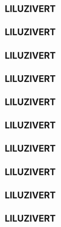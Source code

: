 # LILUZIVERT
# LILUZIVERT
# LILUZIVERT
# LILUZIVERT
# LILUZIVERT
# LILUZIVERT
# LILUZIVERT
# LILUZIVERT
# LILUZIVERT
# LILUZIVERT

